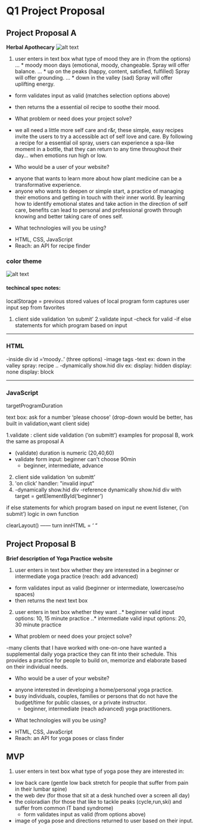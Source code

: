# Q1 Project Proposal

## Project Proposal A
**Herbal Apothecary**
![alt text](https://github.com/yogasarak/Q1_Project_Proposal/blob/master/herbal%20.png "Simple Mock-up")

1. user enters in text box what type of mood they are in (from the options)
... * moody moon days (emotional, moody, changeable. Spray will offer balance. 
... * up on the peaks (happy, content, satisfied, fulfilled) Spray will offer grounding. 
... * down in the valley (sad) Spray will offer uplifting energy.
 * form validates input as valid (matches selection options above)
 * then returns the a essential oil recipe to soothe their mood.
 
* What problem or need does your project solve?
- we all need a little more self care and r&r, these simple, easy recipes invite the users to try a accessible act of self love and care. By following a recipe for a essential oil spray, users can experience a spa-like moment in a bottle, that they can return to any time throughout their day... when emotions run high or low.

* Who would be a user of your website?
- anyone that wants to learn more about how plant medicine can be a transformative experience.
- anyone who wants to deepen or simple start, a practice of managing their emotions and getting in touch with their inner world. By learning how to identify emotional states and take action in the direction of self care, benefits can lead to personal and professional growth through knowing and better taking care of ones self. 

* What technologies will you be using?

- HTML, CSS, JavaScript
- Reach: an API for recipe finder

### color theme 
![alt text](https://github.com/yogasarak/Q1_Project_Proposal/blob/master/color%20theme.png "")

#### techincal spec notes:

localStorage = previous stored values of local program
form captures user input sep from favorites

1. client side validation ‘on submit’
	2.validate input 
	-check for valid
		-if else statements for which program based on input
____________________
### HTML

-inside div id =‘moody..’ (three options)
	-image tags
	-text ex: down in the valley spray: recipe ..
-dynamically show.hid div
	ex: 
	display: hidden 
	display: none
	display: block 

____________________
### JavaScript
targetProgramDuration

text box: ask for a number
‘please choose'
(drop-down would be better, has built in validation,want client side)

1.validate  : client side validation (‘on submitt’)
examples for proposal B, work the same as proposal A
  - (validate) duration is numeric (20,40,60)
  - validate form input: beginner can't choose 90min
    - beginner, intermediate, advance
2. client side validation ‘on submitt’
3. 'on click’ handler: "invalid input”
4. -dynamically show.hid div
-reference dynamically show.hid div with target = getElementById(‘beginner’)

if else statements for which program based on input
ne event listener, (‘on submit’)
logic in own function

clearLayout() —— turn innHTML = ‘ “


## Project Proposal B
**Brief description of Yoga Practice website**

1. user enters in text box whether they are interested in a beginner or intermediate yoga practice (reach: add advanced) 
  * form validates input as valid (beginner or intermediate, lowercase/no spaces)
  * then returns the next text box 

2. user enters in text box whether they want 
  ..* beginner valid input options: 10, 15 minute practice
  ..* intermediate valid input options: 20, 30 minute practice 

* What problem or need does your project solve?

-many clients that I have worked with one-on-one have wanted a supplemental daily yoga practice they can fit into their schedule. This provides a practice for people to build on, memorize and elaborate based on their individual needs.

* Who would be a user of your website?

- anyone interested in developing a home/personal yoga practice.
- busy individuals, couples, families or persons that do not have the budget/time for public classes, or a private instructor. 
	- beginner, intermediate (reach advanced) yoga practitioners.

* What technologies will you be using?

- HTML, CSS, JavaScript
- Reach: an API for yoga poses or class finder

## MVP
1. user enters in text box what type of yoga pose they are interested in:
* low back care (gentle low back stretch for people that suffer from pain in their lumbar spine)
* the web dev (for those that sit at a desk hunched over a screen all day)
* the coloradian (for those that like to tackle peaks (cycle,run,ski) and suffer from common IT band syndrome)
  * form validates input as valid (from options above)
* image of yoga pose and directions returned to user based on their input.
